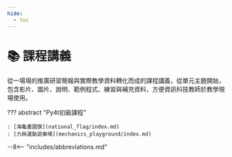 ```yaml
---
hide:
  - toc
---
```


# 📚 課程講義

從一場場的推廣研習簡報與實際教學資料轉化而成的課程講義，從單元主題開始，包含影片、圖片、說明、範例程式、練習與補充資料，方便資訊科技教師於教學現場使用。

??? abstract "Py4t初級課程"

    : [海龜畫國旗](national_flag/index.md)
    : [力與運動遊樂場](mechanics_playground/index.md)


--8<-- "includes/abbreviations.md"





